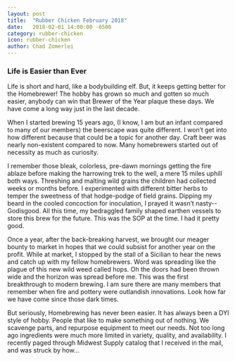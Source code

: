 ```yaml
---
layout: post
title:  "Rubber Chicken February 2018"
date:   2018-02-01 14:00:00 -0500
category: rubber-chicken
icon: rubber-chicken
author: Chad Zomerlei
---
```


### Life is Easier than Ever  

Life is short and hard, like a bodybuilding elf.  But, it keeps getting better for the Homebrewer!  The hobby has grown so much and gotten so much easier, anybody can win that Brewer of the Year plaque these days.  We have come a long way just in the last decade.   
 
When I started brewing 15 years ago, (I know, I am but an infant compared to many of our members) the beerscape was quite different.  I won’t get into how different because that could be a topic for another day.  Craft beer was nearly non-existent compared to now.  Many homebrewers started out of necessity as much as curiosity.   
 
I remember those bleak, colorless, pre-dawn mornings getting the fire ablaze before making the harrowing trek to the well, a mere 15 miles uphill both ways.  Threshing and malting wild grains the children had collected weeks or months before.  I experimented with different bitter herbs to temper the sweetness of that hodge-podge of field grains.  Dipping my beard in the cooled concoction for inoculation, I prayed it wasn’t nasty--Godisgood.  All this time, my bedraggled family shaped earthen vessels to store this brew for the future.  This was the SOP at the time.  I had it pretty good.   
 
Once a year, after the back-breaking harvest, we brought our meager bounty to market in hopes that we could subsist for another year on the profit.  While at market, I stopped by the stall of a Sicilian to hear the news and catch up with my fellow homebrewers.  Word was spreading like the plague of this new wild weed called hops.  Oh the doors had been thrown wide and the horizon was spread before me.  This was the first breakthrough to modern brewing.  I am sure there are many members that remember when fire and pottery were outlandish innovations.  Look how far we have come since those dark times. 
 
But seriously, Homebrewing has never been easier.  It has always been a DYI style of hobby. People that like to make something out of nothing.  We scavenge parts, and repurpose equipment to meet our needs.  Not too long ago ingredients were much more limited in variety, quality, and availability. I recently paged through Midwest Supply catalog that I received in the mail, and was struck by how...